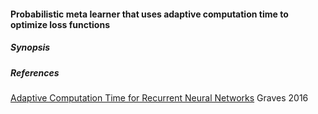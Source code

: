 #### Probabilistic meta learner that uses adaptive computation time to optimize loss functions


##### Synopsis


##### References
[Adaptive Computation Time for Recurrent Neural Networks](http://arxiv.org/abs/1603.08983) Graves 2016
